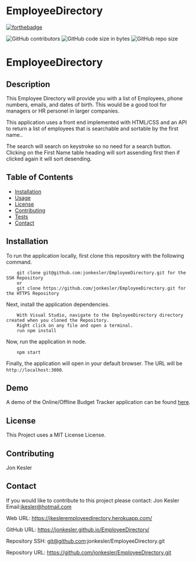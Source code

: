 # EmployeeDirectory

[![forthebadge](https://forthebadge.com/images/badges/made-with-javascript.svg)](https://forthebadge.com)

![GitHub contributors](https://img.shields.io/github/contributors/jonkesler/EmployeeDirectory)
![GitHub code size in bytes](https://img.shields.io/github/languages/code-size/jonkesler/EmployeeDirectory?style=for-the-badge)
![GitHub repo size](https://img.shields.io/github/repo-size/jonkesler/EmployeeDirectory)

# EmployeeDirectory



## Description 
    
This Employee Directory will provide you with a list of Employees, phone numbers, emails, and dates of birth.  This would be a good tool for managers or HR personel in larger companies.

This application uses a front end implemented with HTML/CSS and an API to return a list of employees that is searchable and sortable by the first name..

The search will search on keystroke so no need for a search button.  Clicking on the First Name table heading will sort assending first then if clicked again it will sort desending.
 
    
## Table of Contents
    
* [Installation](#installation)
* [Usage](#usage)
* [License](#license)
* [Contributing](#contributing)
* [Tests](#tests)
* [Contact](#contact)
    
    
## Installation
    

To run the application locally, first clone this repository with the following command.

        git clone git@github.com:jonkesler/EmployeeDirectory.git for the SSH Repository 
        or 
        git clone https://github.com/jonkesler/EmployeeDirectory.git for the HTTPS Repository
        
Next, install the application dependencies.

        With Visual Studio, navigate to the EmployeeDirectory directory created when you cloned the Repository.
        Right click on any file and open a terminal.
        run npm install
     
Now, run the application in node.

        npm start
        
Finally, the application will open in your default browser.  The URL will be `http://localhost:3000`.



## Demo

A demo of the Online/Offline Budget Tracker application can be found [here](https://jkesleremployeedirectory.herokuapp.com/).



## License

This Project uses a MIT License License.


## Contributing
    
Jon Kesler
    
    
## Contact

If you would like to contribute to this project please contact: 
  Jon Kesler 
  Email:jkesler@hotmail.com   


Web URL: https://jkesleremployeedirectory.herokuapp.com/

GitHub URL: https://jonkesler.github.io/EmployeeDirectory/

Repository SSH:  git@github.com:jonkesler/EmployeeDirectory.git

Repository URL:  https://github.com/jonkesler/EmployeeDirectory.git